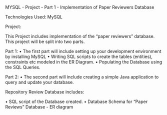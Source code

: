 MYSQL - Project - Part 1 - Implementation of Paper Reviewers Database

Technologies Used: MySQL

Project:

This Project includes implementation of the “paper reviewers” database. This project will be split into two parts. 

Part 1:
•	The first part will include setting up your development environment by installing MySQL
•	Writing SQL scripts to create the tables (entities), constraints etc modeled in the ER Diagram. 
•	Populating the Database using the SQL Queries.

Part 2:
•	The second part will include creating a simple Java application to query and update your database.

Repository Review Database includes:

•	SQL script of the Database created.
•	Database Schema for “Paper Reviews” Database - ER diagram
